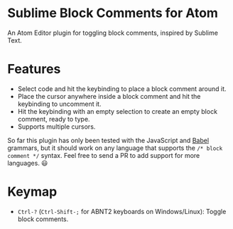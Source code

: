 # Sublime Block Comments for Atom

An Atom Editor plugin for toggling block comments, inspired by Sublime Text.

# Features

- Select code and hit the keybinding to place a block comment around it.
- Place the cursor anywhere inside a block comment and hit the keybinding to uncomment it.
- Hit the keybinding with an empty selection to create an empty block comment, ready to type.
- Supports multiple cursors.

So far this plugin has only been tested with the JavaScript and [Babel](https://github.com/gandm/language-babel) grammars, but it should work on any language that supports the `/* block comment */` syntax. Feel free to send a PR to add support for more languages. :smiley:

# Keymap

- `Ctrl-?` (`Ctrl-Shift-;` for ABNT2 keyboards on Windows/Linux): Toggle block comments.
